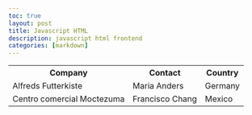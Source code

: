 ```yaml
---
toc: true
layout: post
title: Javascript HTML
description: javascript html frontend
categories: [markdown]
---
```


<table>
<tr>
    <th>Company</th>
    <th>Contact</th>
    <th>Country</th>
</tr>
<tr>
    <td>Alfreds Futterkiste</td>
    <td>Maria Anders</td>
    <td>Germany</td>
</tr>
<tr>
    <td>Centro comercial Moctezuma</td>
    <td>Francisco Chang</td>
    <td>Mexico</td>
</tr>
</table>
